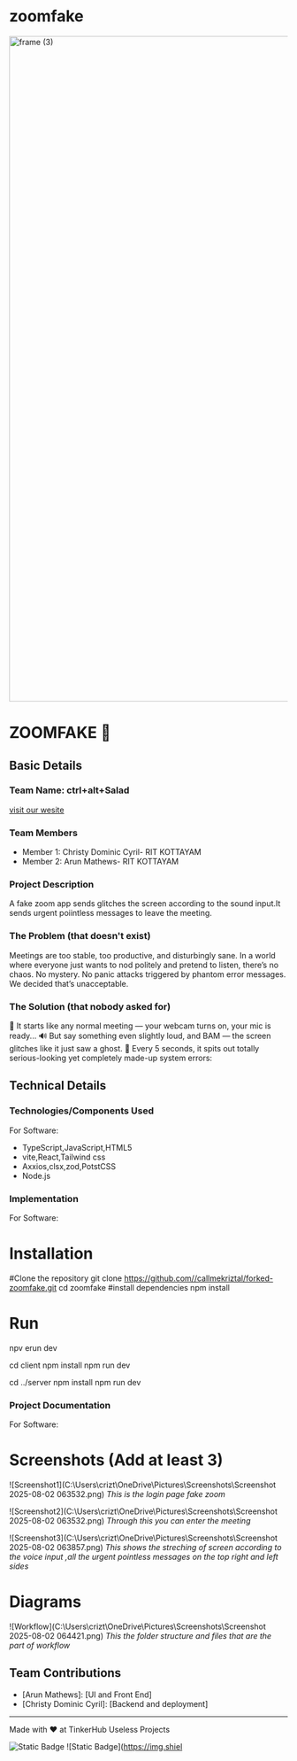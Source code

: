 # zoomfake
<img width="3188" height="1202" alt="frame (3)" src="https://github.com/user-attachments/assets/517ad8e9-ad22-457d-9538-a9e62d137cd7" />


# ZOOMFAKE 🎯


## Basic Details
### Team Name: ctrl+alt+Salad

[visit our wesite](vermillion-treacle-559a38.netlify.app)

### Team Members
- Member 1: Christy Dominic Cyril- RIT KOTTAYAM
- Member 2: Arun Mathews- RIT KOTTAYAM

### Project Description
A fake zoom app sends glitches the screen according to the sound input.It sends urgent poiintless  messages to leave the meeting.

### The Problem (that doesn't exist)
Meetings are too stable, too productive, and disturbingly sane.
In a world where everyone just wants to nod politely and pretend to listen, there’s no chaos. No mystery. No panic attacks triggered by phantom error messages. We decided that’s unacceptable.

### The Solution (that nobody asked for)
🎥 It starts like any normal meeting — your webcam turns on, your mic is ready...
🔊 But say something even slightly loud, and BAM — the screen glitches like it just saw a ghost.
💬 Every 5 seconds, it spits out totally serious-looking yet completely made-up system errors:

## Technical Details
### Technologies/Components Used
For Software:
- TypeScript,JavaScript,HTML5
- vite,React,Tailwind css
- Axxios,clsx,zod,PotstCSS
- Node.js

### Implementation
For Software:
# Installation
#Clone the repository git clone https://github.com//callmekriztal/forked-zoomfake.git
cd zoomfake
#install dependencies
npm install

# Run
npv erun dev

cd client
npm install
npm run dev

cd ../server
npm install
npm run dev


### Project Documentation
For Software:

# Screenshots (Add at least 3)
![Screenshot1](C:\Users\crizt\OneDrive\Pictures\Screenshots\Screenshot 2025-08-02 063532.png)
*This is the  login page fake zoom*

![Screenshot2](C:\Users\crizt\OneDrive\Pictures\Screenshots\Screenshot 2025-08-02 063532.png)
*Through this  you  can enter the meeting*

![Screenshot3](C:\Users\crizt\OneDrive\Pictures\Screenshots\Screenshot 2025-08-02 063857.png)
*This shows the streching of screen according to the voice input ,all the urgent pointless messages on the top right and left sides*

# Diagrams
![Workflow](C:\Users\crizt\OneDrive\Pictures\Screenshots\Screenshot 2025-08-02 064421.png)
*This the folder structure and files that are the part of workflow*

## Team Contributions
- [Arun Mathews]: [UI and Front End]
- [Christy Dominic Cyril]: [Backend and deployment]

---
Made with ❤️ at TinkerHub Useless Projects 

![Static Badge](https://img.shields.io/badge/TinkerHub-24?color=%23000000&link=https%3A%2F%2Fwww.tinkerhub.org%2F)
![Static Badge](https://img.shiel
